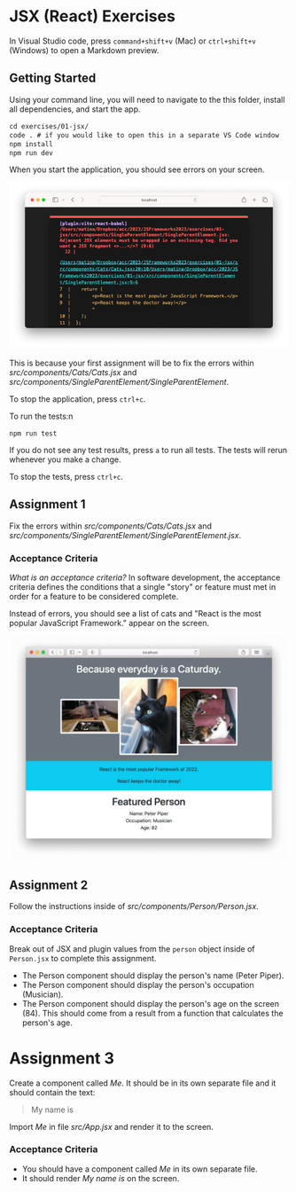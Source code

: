 # JSX (React) Exercises

In Visual Studio code, press `command+shift+v` (Mac) or `ctrl+shift+v` (Windows) to open a Markdown preview.

## Getting Started

Using your command line, you will need to navigate to the this folder, install all dependencies, and start the app.

```shell
cd exercises/01-jsx/
code . # if you would like to open this in a separate VS Code window
npm install
npm run dev
```

When you start the application, you should see errors on your screen.

![An example of a JSX error that you will see when you start the application](jsx-errors.png)

This is because your first assignment will be to fix the errors within _src/components/Cats/Cats.jsx_ and _src/components/SingleParentElement/SingleParentElement_.

To stop the application, press `ctrl+c`.

To run the tests:n

```shell
npm run test
```

If you do not see any test results, press `a` to run all tests. The tests will rerun whenever you make a change.

To stop the tests, press `ctrl+c`.

## Assignment 1

Fix the errors within _src/components/Cats/Cats.jsx_ and _src/components/SingleParentElement/SingleParentElement.jsx_.

### Acceptance Criteria

_What is an acceptance criteria?_ In software development, the acceptance criteria defines the conditions that a single "story" or feature must met in order for a feature to be considered complete.

Instead of errors, you should see a list of cats and "React is the most popular JavaScript Framework." appear on the screen.

![What you should see when the errors are fixed](jsx-demo.png)

## Assignment 2

Follow the instructions inside of _src/components/Person/Person.jsx_.

### Acceptance Criteria

Break out of JSX and plugin values from the `person` object inside of `Person.jsx` to complete this assignment.

- The Person component should display the person's name (Peter Piper).
- The Person component should display the person's occupation (Musician).
- The Person component should display the person's age on the screen (84). This should come from a result from a function that calculates the person's age.

# Assignment 3

Create a component called _Me_. It should be in its own separate file and it should contain the text:

> My name is

Import _Me_ in file _src/App.jsx_ and render it to the screen.

### Acceptance Criteria

- You should have a component called _Me_ in its own separate file.
- It should render _My name is_ on the screen.
